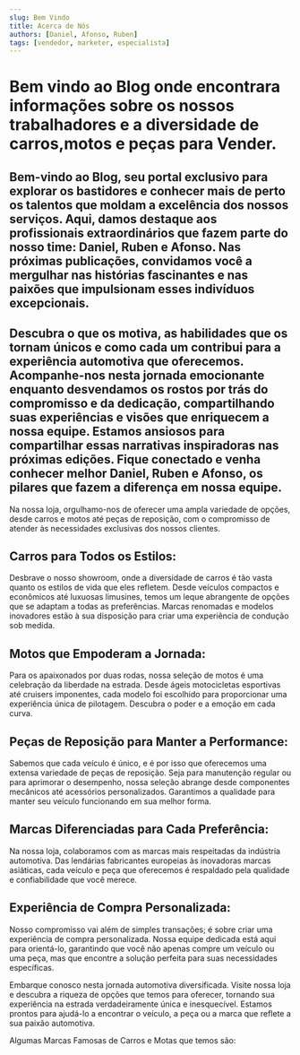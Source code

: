 ```yaml
---
slug: Bem Vindo
title: Acerca de Nós
authors: [Daniel, Afonso, Ruben]
tags: [vendedor, marketer, especialista]
---
```


# Bem vindo ao Blog onde encontrara informações sobre os nossos trabalhadores e a diversidade de carros,motos e peças para Vender.



 ## Bem-vindo ao Blog, seu portal exclusivo para explorar os bastidores e conhecer mais de perto os talentos que moldam a excelência dos nossos serviços. Aqui, damos destaque aos profissionais extraordinários que fazem parte do nosso time: Daniel, Ruben e Afonso. Nas próximas publicações, convidamos você a mergulhar nas histórias fascinantes e nas paixões que impulsionam esses indivíduos excepcionais.
 ## Descubra o que os motiva, as habilidades que os tornam únicos e como cada um contribui para a experiência automotiva que oferecemos. Acompanhe-nos nesta jornada emocionante enquanto desvendamos os rostos por trás do compromisso e da dedicação, compartilhando suas experiências e visões que enriquecem a nossa equipe. Estamos ansiosos para compartilhar essas narrativas inspiradoras nas próximas edições. Fique conectado e venha conhecer melhor Daniel, Ruben e Afonso, os pilares que fazem a diferença em nossa equipe.

Na nossa loja, orgulhamo-nos de oferecer uma ampla variedade de opções, desde carros e motos até peças de reposição, com o compromisso de atender às necessidades exclusivas dos nossos clientes.

## Carros para Todos os Estilos:

Desbrave o nosso showroom, onde a diversidade de carros é tão vasta quanto os estilos de vida que eles refletem. Desde veículos compactos e econômicos até luxuosas limusines, temos um leque abrangente de opções que se adaptam a todas as preferências. Marcas renomadas e modelos inovadores estão à sua disposição para criar uma experiência de condução sob medida.

## Motos que Empoderam a Jornada:

Para os apaixonados por duas rodas, nossa seleção de motos é uma celebração da liberdade na estrada. Desde ágeis motocicletas esportivas até cruisers imponentes, cada modelo foi escolhido para proporcionar uma experiência única de pilotagem. Descubra o poder e a emoção em cada curva.

## Peças de Reposição para Manter a Performance:

Sabemos que cada veículo é único, e é por isso que oferecemos uma extensa variedade de peças de reposição. Seja para manutenção regular ou para aprimorar o desempenho, nossa seleção abrange desde componentes mecânicos até acessórios personalizados. Garantimos a qualidade para manter seu veículo funcionando em sua melhor forma.

## Marcas Diferenciadas para Cada Preferência:

Na nossa loja, colaboramos com as marcas mais respeitadas da indústria automotiva. Das lendárias fabricantes europeias às inovadoras marcas asiáticas, cada veículo e peça que oferecemos é respaldado pela qualidade e confiabilidade que você merece.

## Experiência de Compra Personalizada:

Nosso compromisso vai além de simples transações; é sobre criar uma experiência de compra personalizada. Nossa equipe dedicada está aqui para orientá-lo, garantindo que você não apenas compre um veículo ou uma peça, mas que encontre a solução perfeita para suas necessidades específicas.

Embarque conosco nesta jornada automotiva diversificada. Visite nossa loja e descubra a riqueza de opções que temos para oferecer, tornando sua experiência na estrada verdadeiramente única e inesquecível. Estamos prontos para ajudá-lo a encontrar o veículo, a peça ou a marca que reflete a sua paixão automotiva.

Algumas Marcas Famosas de Carros e Motas que temos são: 

